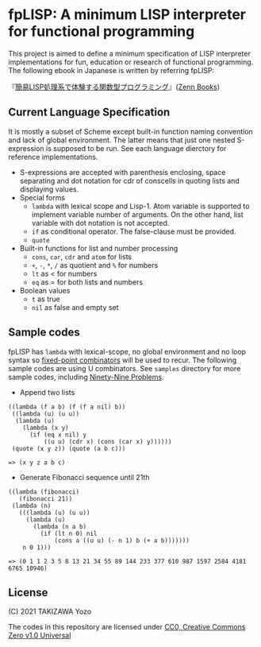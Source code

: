 # fpLISP: A minimum LISP interpreter for functional programming

This project is aimed to define a minimum specification of LISP interpreter implementations for fun, education or research of functional programming. The following ebook in Japanese is written by referring fpLISP:

『[簡易LISP処理系で体験する関数型プログラミング](http://bit.ly/fpLISP-book)』([Zenn Books](https://zenn.dev/books))

## Current Language Specification

It is mostly a subset of Scheme except built-in function naming convention and lack of global environment. The latter means that just one nested S-expression is supposed to be run. See each language dierctory for reference implementations.

* S-expressions are accepted with parenthesis enclosing, space separating and dot notation for cdr of conscells in quoting lists and displaying values.
* Special forms
	* `lambda` with lexical scope and Lisp-1. Atom variable is supported to implement variable number of arguments. On the other hand, list variable with dot notation is not accepted.
	* `if` as conditional operator. The false-clause must be provided.
	* `quote`
* Built-in functions for list and number processing
	* `cons`, `car`, `cdr` and `atom` for lists
	* `+`, `-`, `*`, `/` as quotient and `%` for numbers
	* `lt` as < for numbers
	* `eq` as = for both lists and numbers
* Boolean values
	* `t` as true
	* `nil` as false and empty set

## Sample codes

fpLISP has `lambda` with lexical-scope, no global environment and no loop syntax so [fixed-point combinators](https://en.wikipedia.org/wiki/Fixed-point_combinator) will be used to recur. The following sample codes are using U combinators. See `samples` directory for more sample codes, including [Ninety-Nine Problems](https://www.ic.unicamp.br/~meidanis/courses/mc336/2006s2/funcional/L-99_Ninety-Nine_Lisp_Problems.html).

* Append two lists
```
((lambda (f a b) (f (f a nil) b))
 ((lambda (u) (u u))
  (lambda (u)
    (lambda (x y)
      (if (eq x nil) y
          ((u u) (cdr x) (cons (car x) y))))))
 (quote (x y z)) (quote (a b c)))

=> (x y z a b c)
```

* Generate Fibonacci sequence until 21th
```
((lambda (fibonacci)
   (fibonacci 21))
 (lambda (n)
   (((lambda (u) (u u))
     (lambda (u)
       (lambda (n a b)
         (if (lt n 0) nil
             (cons a ((u u) (- n 1) b (+ a b)))))))
    n 0 1)))

=> (0 1 1 2 3 5 8 13 21 34 55 89 144 233 377 610 987 1597 2584 4181 6765 10946)
```


## License

(C) 2021 TAKIZAWA Yozo

The codes in this repository are licensed under [CC0, Creative Commons Zero v1.0 Universal](https://creativecommons.org/publicdomain/zero/1.0/)

